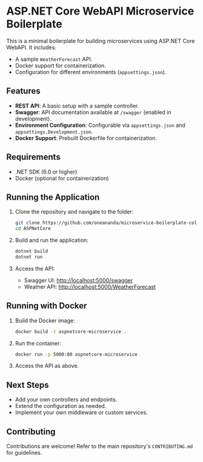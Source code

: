 # ASP.NET Core WebAPI Microservice Boilerplate

This is a minimal boilerplate for building microservices using ASP.NET Core WebAPI. It includes:
- A sample `WeatherForecast` API.
- Docker support for containerization.
- Configuration for different environments (`appsettings.json`).

## Features
- **REST API**: A basic setup with a sample controller.
- **Swagger**: API documentation available at `/swagger` (enabled in development).
- **Environment Configuration**: Configurable via `appsettings.json` and `appsettings.Development.json`.
- **Docker Support**: Prebuilt Dockerfile for containerization.

## Requirements
- .NET SDK (6.0 or higher)
- Docker (optional for containerization)

## Running the Application
1. Clone the repository and navigate to the folder:
   ```bash
   git clone https://github.com/oneananda/microservice-boilerplate-collection.git
   cd ASPNetCore
   ```

2. Build and run the application:
   ```bash
   dotnet build
   dotnet run
   ```

3. Access the API:
   - Swagger UI: [http://localhost:5000/swagger](http://localhost:5000/swagger)
   - Weather API: [http://localhost:5000/WeatherForecast](http://localhost:5000/WeatherForecast)

## Running with Docker
1. Build the Docker image:
   ```bash
   docker build -t aspnetcore-microservice .
   ```

2. Run the container:
   ```bash
   docker run -p 5000:80 aspnetcore-microservice
   ```

3. Access the API as above.

## Next Steps
- Add your own controllers and endpoints.
- Extend the configuration as needed.
- Implement your own middleware or custom services.

## Contributing
Contributions are welcome! Refer to the main repository's `CONTRIBUTING.md` for guidelines.



